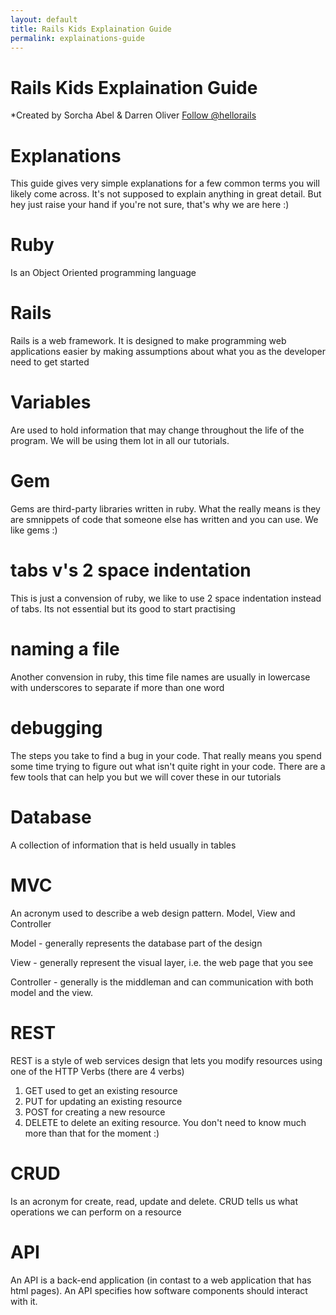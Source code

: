```yaml
---
layout: default
title: Rails Kids Explaination Guide
permalink: explainations-guide
---
```


# Rails Kids Explaination Guide

*Created by Sorcha Abel & Darren Oliver  <a href="https://twitter.com/hellorails" class="twitter-follow-button" data-show-count="false">Follow @hellorails</a>
                                         <script>!function(d,s,id){var js,fjs=d.getElementsByTagName(s)[0],p=/^http:/.test(d.location)?'http':'https';if(!d.getElementById(id)){js=d.createElement(s);js.id=id;js.src=p+'://platform.twitter.com/widgets.js';fjs.parentNode.insertBefore(js,fjs);}}(document, 'script', 'twitter-wjs');</script>

# Explanations
This guide gives very simple explanations for a few common terms you will likely come across. It's not supposed to explain anything in great
detail. But hey just raise your hand if you're not sure, that's why we are here :)

# Ruby
Is an Object Oriented programming language

# Rails
Rails is a web framework.  It is designed to make programming web applications easier by making assumptions about what you 
as the developer need to get started

# Variables
Are used to hold information that may change throughout the life of the program. We will be using them lot in all our tutorials.  


# Gem
Gems are third-party libraries written in ruby. What the really means is they are smnippets of code that someone else has
written and you can use. We like gems :) 

# tabs v's 2 space indentation
This is just a convension of ruby, we like to use 2 space indentation instead of tabs. Its not essential but its good
to start practising

# naming a file 
Another convension in ruby, this time file names are usually in lowercase with underscores to separate if more than one word

# debugging
The steps you take to find a bug in your code. That really means you spend some time trying to figure out
what isn't quite right in your code. There are a few tools that can help you but we will cover these in our tutorials

# Database
A collection of information that is held usually in tables

# MVC
An acronym used to describe a web design pattern. Model, View and Controller

Model - generally represents the database part of the design

View - generally represent the visual layer, i.e. the web page that you see

Controller - generally is the middleman and can communication with both model and the view. 

# REST
REST is a style of web services design that lets you modify resources using one of the HTTP Verbs (there are 4 verbs)
1. GET used to get an existing resource
2. PUT for updating an existing resource
3. POST for creating a new resource
4. DELETE to delete an exiting resource. 
You don't need to know much more than that for the moment :)

# CRUD
Is an acronym for create, read, update and delete. CRUD tells us what operations we can perform on a resource


# API
An API is a back-end application (in contast to a web application that has html pages). An API specifies how software 
components should interact with it. 
